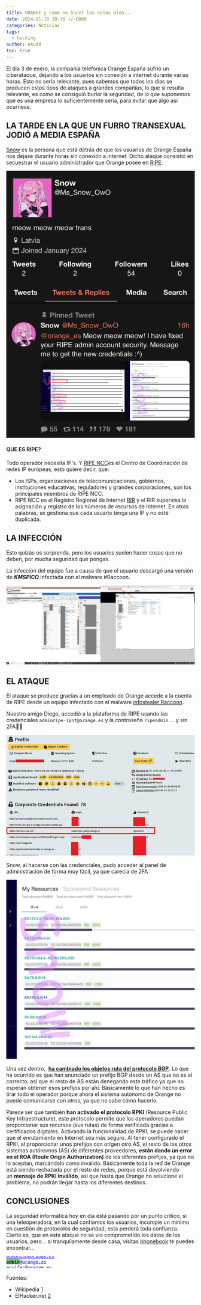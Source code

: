 ```yaml
---
title: ORANGE y como no hacer las cosas bien...
date: 2024-01-10 20:30 +/-0000
categories: Noticias
tags:
  - hacking
author: okud4
toc: true
---
```


El día 3 de enero, la compañía telefónica Orange España sufrió un ciberataque, dejando a los usuarios sin conexión a internet durante varias horas. Esto no sería relevante, pues sabemos que todos los días se producen estos tipos de ataques a grandes compañías, lo que sí resulta relevante, es como se consiguió burlar la seguridad, de lo que suponemos que es una empresa lo suficientemente seria, para evitar que algo así ocurriese.

## LA TARDE EN LA QUE UN FURRO TRANSEXUAL JODIÓ A MEDIA ESPAÑA

[Snow](https://twitter.com/Ms_Snow_OwO) es la persona que está detrás de que los usuarios de Orange España nos dejase durante horas sin conexión a internet. Dicho ataque consistió en secuestrar el usuario administrador que Orange posee en [RIPE](https://www.ripe.net).

![](/assets/img/capturas/orange/Snow.png)

#### QUE ES RIPE?

Todo operador necesita IP's. Y [RIPE NCC](https://es.wikipedia.org/wiki/RIPE_NCC)es el Centro de Coordinación de redes IP europeas, esto quiere decir, que:

- Los ISPs, organizaciones de telecomunicaciones, gobiernos, instituciones educativas, reguladores y grandes corporaciones, son los principales miembros de RIPE NCC.
- RIPE NCC es el Registro Regional de Internet [RIR](https://es.wikipedia.org/wiki/Registro_Regional_de_Internet) y el RIR supervisa la asignación y registro de los números de recursos de Internet. En otras palabras, se gestiona que cada usuario tenga una IP y no esté duplicada.

## LA INFECCIÓN

Esto quizás os sorprenda, pero los usuarios suelen hacer cosas que no deben, por mucha seguridad que pongas.

La infección del equipo fue a causa de que el usuario descargó una versión de **_KMSPICO_** infectada con el malware #Raccoon.

![](/assets/img/capturas/orange/kmspico.jpg)

## EL ATAQUE

El ataque se produce gracias a un empleado de Orange accede a la cuenta de RIPE desde un equipo infectado con el malware [infostealer Raccoon](https://infosecwriteups.com/raccoon-stealer-v2-malware-analysis-55cc33774ac8).

Nuestro amigo Diego, accedió a la plataforma de RIPE usando las credenciales `adminripe-ipnt@orange.es` y la contraseña `ripeadmin` … y sin 2FA🤦‍♂️

![](/assets/img/capturas/orange/diego-orange.jpg)

Snow, al hacerse con las credenciales, pudo acceder al panel de administración de forma muy fácil, ya que carecía de 2FA

![](/assets/img/capturas/orange/ripe.jpg)

Una vez dentro,  **[ha cambiado los objetos ruta del protocolo BGP](https://blog.elhacker.net/2013/03/peering-bgp-y-sistemas-autonomos-as-asn-ixp.html)**. Lo que ha ocurrido es que han anunciado un prefijo BGP desde un AS que no es el correcto, así que el resto de AS están denegando este tráfico ya que no esperan obtener esos prefijos por ahí. Básicamente lo que han hecho es tirar todo el operador porque ahora el sistema autónomo de Orange no puede comunicarse con otros, ya que no sabe cómo hacerlo.

Parece ser que también **han activado el protocolo RPKI** (Resource Public Key Infraestructure), este protocolo permite que los operadores puedan proporcionar sus recursos (sus rutas) de forma verificada gracias a certificados digitales. Activando la funcionalidad de RPKI, se puede hacer que el enrutamiento en Internet sea más seguro. Al tener configurado el RPKI, al proporcionar unos prefijos con origen otro AS, el resto de los otros sistemas autónomos (AS) de diferentes proveedores, **están dando un error en el ROA (Route Origin Authorization)** de los diferentes prefijos, ya que no lo aceptan, marcándolo como inválido. Básicamente toda la red de Orange está siendo rechazada por el resto de redes, porque está devolviendo un **mensaje de RPKI inválido**, así que hasta que Orange no solucione el problema, no podrán llegar hasta los diferentes destinos.

## CONCLUSIONES

La seguridad informática hoy en día está pasando por un punto crítico, si una teleoperadora, en la cual confiamos los usuarios, incumple un mínimo en cuestión de protocolos de seguridad, esta perderá toda confianza. Cierto es, que en este ataque no se vio comprometido los datos de los usuarios, pero… si tranquilamente desde casa, visitas [phonebook](https://phonebook.cz) te puedes encontrar…

![](/assets/img/capturas/orange/admin.png)

Fuentes:

- Wikipedia [1](https://wikipedia.org)
- ElHacker.net [2](https://blog.elhacker.net/2024/01/hackean-la-cuenta-de-ripe-de-orange-uni2-espana.html)
